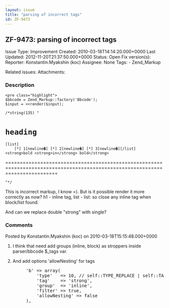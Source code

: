 ```yaml
---
layout: issue
title: "parsing of incorrect tags"
id: ZF-9473
---
```


ZF-9473: parsing of incorrect tags
----------------------------------

 Issue Type: Improvement Created: 2010-03-18T14:14:20.000+0000 Last Updated: 2012-11-20T21:37:50.000+0000 Status: Open Fix version(s): 
 Reporter:  Konstantin.Myakshin (koc)  Assignee:  None  Tags: - Zend\_Markup
 
 Related issues: 
 Attachments: 
### Description

 
    <pre class="highlight">
    $bbcode = Zend_Markup::factory('Bbcode');
    $input = <<render($input);
    
    /*string(135) "

`heading`
=========

    [list]
        [*] 1[newline�] [*] 2[newline�] [*] 3[newline�][/list]
    <strong>bold <strong>in</strong> bold</strong>


==============================================================================================================================

    "*/

This is incorrect markup, I know =). But is it possible render it more correctly as now? h1 - inline tag, list - list: so close any inline tag when block/list found.

And can we replace double "strong" with single?

 

 

### Comments

Posted by Konstantin.Myakshin (koc) on 2010-03-18T15:15:48.000+0000

1) I think that need add groups (inline, block) as stroppers inside parser/bbcode $\_tags var.

2) And add options 'allowNesting' for tags

 
    <pre class="highlight">
        'b' => array(
            'type'   => 10, // self::TYPE_REPLACE | self::TAG_NORMAL
            'tag'    => 'strong',
            'group'  => 'inline',
            'filter' => true,
            'allowNesting' => false
        ),


 

 